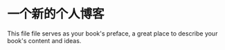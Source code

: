 # 一个新的个人博客

This file file serves as your book's preface, a great place to describe your book's content and ideas.


